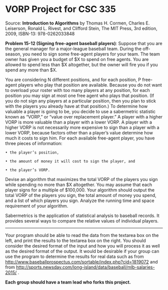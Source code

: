 # VORP Project for CSC 335

Source: <b>Introduction to Algorithms</b> by Thomas H. Cormen, Charles E. Leiserson, Ronald L. Rivest, and 
Clifford Stein, The MIT Press, 3rd edition, 2009, ISBN-13: 978-0262033848

<b>Problem 15-12 (Signing free-agent baseball players)</b>: Suppose that you are the general manager for a major-league
baseball team. During the off-season, you need to sign some free-agent players for your team. The team
owner has given you a budget of $X to spend on free agents. You are allowed to spend less than $X
altogether, but the owner will fire you if you spend any more than $X.

You are considering N different positions, and for each position, P free-agent players who play that
position are available.  Because you do not want to overload your roster with too many players at any
position, for each position you may sign at most one free agent who plays that position. (If you do not
sign any players at a particular position, then you plan to stick with the players you already have at that
position.) To determine how valuable a player is going to be, you decide to use a sabermetric statistic
known as “VORP,” or “value over replacement player.” A player with a higher VORP is more valuable than
a player with a lower VORP. A player with a higher VORP is not necessarily more expensive to sign than a
player with a lower VORP, because factors other than a player’s value determine how much it costs to
sign him. For each available free-agent player, you have three pieces of information:

    • the player’s position,
    
    • the amount of money it will cost to sign the player, and
    
    • the player’s VORP.
    
Devise an algorithm that maximizes the total VORP of the players you sign while spending no more than
$X altogether. You may assume that each player signs for a multiple of $100,000. Your algorithm should
output the total VORP of the players you sign, the total amount of money you spend, and a list of which
players you sign. Analyze the running time and space requirement of your algorithm.

Sabermetrics is the application of statistical analysis to baseball records. It provides several ways to
compare the relative values of individual players.

-------

Your program should be able to read the data from the textarea box on the left, and print the results to the 
textarea box on the right.  You should consider the desired format of the input and how you will process it as
well as the desired format of the output.  It would be desirable if your group can use the program to determine 
the results for real data such as from http://www.baseballprospectus.com/sortable/index.php?cid=1819072 and from 
http://sports.newsday.com/long-island/data/baseball/mlb-salaries-2015/ .

<b>Each group should have a team lead who forks this project.</b>
